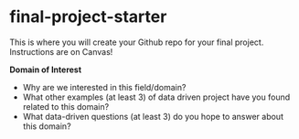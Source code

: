 # final-project-starter

This is where you will create your Github repo for your final project. Instructions are on Canvas!

**Domain of Interest**

- Why are we interested in this field/domain?
- What other examples (at least 3) of data driven project have you found related to this domain?
- What data-driven questions (at least 3) do you hope to answer about this domain?
